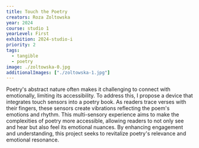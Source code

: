 ```yaml
---
title: Touch the Poetry
creators: Roza Zoltowska
year: 2024
course: studio 1
yearLevel: First
exhibition: 2024-studio-i
priority: 2
tags: 
  - tangible
  - poetry
image: ./zoltowska-0.jpg
additionalImages: ["./zoltowska-1.jpg"]
---
```


Poetry's abstract nature often makes it challenging to connect with emotionally, limiting its accessibility. To address this, I propose a device that integrates touch sensors into a poetry book. As readers trace verses with their fingers, these sensors create vibrations reflecting the poem's emotions and rhythm. This multi-sensory experience aims to make the complexities of poetry more accessible, allowing readers to not only see and hear but also feel its emotional nuances. By enhancing engagement and understanding, this project seeks to revitalize poetry's relevance and emotional resonance.


